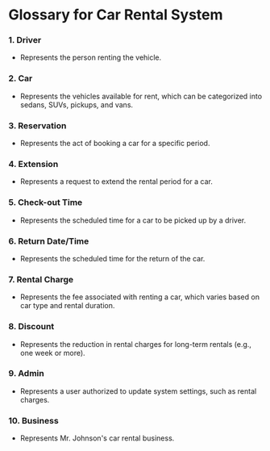 # Glossary for Car Rental System

### 1. Driver
- Represents the person renting the vehicle.

### 2. Car
- Represents the vehicles available for rent, which can be categorized into sedans, SUVs, pickups, and vans.

### 3. Reservation
- Represents the act of booking a car for a specific period.

### 4. Extension
- Represents a request to extend the rental period for a car.

### 5. Check-out Time
- Represents the scheduled time for a car to be picked up by a driver.

### 6. Return Date/Time
- Represents the scheduled time for the return of the car.

### 7. Rental Charge
- Represents the fee associated with renting a car, which varies based on car type and rental duration.

### 8. Discount
- Represents the reduction in rental charges for long-term rentals (e.g., one week or more).

### 9. Admin
- Represents a user authorized to update system settings, such as rental charges.

### 10. Business
- Represents Mr. Johnson's car rental business.
